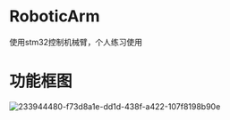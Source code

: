 # RoboticArm
使用stm32控制机械臂，个人练习使用

# 功能框图
![233944480-f73d8a1e-dd1d-438f-a422-107f8198b90e](https://user-images.githubusercontent.com/57351717/233970443-08156b6b-e446-45eb-88c7-2ed4080f9207.png)
